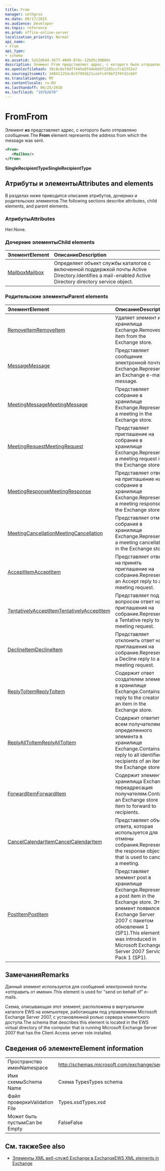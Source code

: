 ```yaml
---
title: From
manager: sethgros
ms.date: 09/17/2015
ms.audience: Developer
ms.topic: reference
ms.prod: office-online-server
localization_priority: Normal
api_name:
- From
api_type:
- schema
ms.assetid: 5a52d644-3677-4049-874c-12bd5c3080dc
description: Элемент From представляет адрес, с которого было отправлено сообщение.
ms.openlocfilehash: 39c8c8ef84ff445e8f44ebb9f2285ccfc42353a7
ms.sourcegitcommit: 34041125dc8c5f993b21cebfc4f8b72f0fd2cb6f
ms.translationtype: MT
ms.contentlocale: ru-RU
ms.lasthandoff: 06/25/2018
ms.locfileid: "19762670"
---
```

# <a name="from"></a><span data-ttu-id="3595b-103">From</span><span class="sxs-lookup"><span data-stu-id="3595b-103">From</span></span>

<span data-ttu-id="3595b-104">Элемент **из** представляет адрес, с которого было отправлено сообщение.</span><span class="sxs-lookup"><span data-stu-id="3595b-104">The **From** element represents the address from which the message was sent.</span></span> 
  
```xml
<From>
   <Mailbox/>
</From>
```

 <span data-ttu-id="3595b-105">**SingleRecipientType**</span><span class="sxs-lookup"><span data-stu-id="3595b-105">**SingleRecipientType**</span></span>
## <a name="attributes-and-elements"></a><span data-ttu-id="3595b-106">Атрибуты и элементы</span><span class="sxs-lookup"><span data-stu-id="3595b-106">Attributes and elements</span></span>

<span data-ttu-id="3595b-107">В разделах ниже приводится описание атрибутов, дочерних и родительских элементов.</span><span class="sxs-lookup"><span data-stu-id="3595b-107">The following sections describe attributes, child elements, and parent elements.</span></span>
  
### <a name="attributes"></a><span data-ttu-id="3595b-108">Атрибуты</span><span class="sxs-lookup"><span data-stu-id="3595b-108">Attributes</span></span>

<span data-ttu-id="3595b-109">Нет.</span><span class="sxs-lookup"><span data-stu-id="3595b-109">None.</span></span>
  
### <a name="child-elements"></a><span data-ttu-id="3595b-110">Дочерние элементы</span><span class="sxs-lookup"><span data-stu-id="3595b-110">Child elements</span></span>

|<span data-ttu-id="3595b-111">**Элемент**</span><span class="sxs-lookup"><span data-stu-id="3595b-111">**Element**</span></span>|<span data-ttu-id="3595b-112">**Описание**</span><span class="sxs-lookup"><span data-stu-id="3595b-112">**Description**</span></span>|
|:-----|:-----|
|[<span data-ttu-id="3595b-113">Mailbox</span><span class="sxs-lookup"><span data-stu-id="3595b-113">Mailbox</span></span>](mailbox.md) <br/> |<span data-ttu-id="3595b-114">Определяет объект службы каталогов с включенной поддержкой почты Active Directory.</span><span class="sxs-lookup"><span data-stu-id="3595b-114">Identifies a mail-enabled Active Directory directory service object.</span></span>  <br/> |
   
### <a name="parent-elements"></a><span data-ttu-id="3595b-115">Родительские элементы</span><span class="sxs-lookup"><span data-stu-id="3595b-115">Parent elements</span></span>

|<span data-ttu-id="3595b-116">**Элемент**</span><span class="sxs-lookup"><span data-stu-id="3595b-116">**Element**</span></span>|<span data-ttu-id="3595b-117">**Описание**</span><span class="sxs-lookup"><span data-stu-id="3595b-117">**Description**</span></span>|
|:-----|:-----|
|[<span data-ttu-id="3595b-118">RemoveItem</span><span class="sxs-lookup"><span data-stu-id="3595b-118">RemoveItem</span></span>](removeitem.md) <br/> |<span data-ttu-id="3595b-119">Удаляет элемент из хранилища Exchange.</span><span class="sxs-lookup"><span data-stu-id="3595b-119">Removes an item from the Exchange store.</span></span>  <br/> |
|[<span data-ttu-id="3595b-120">Message</span><span class="sxs-lookup"><span data-stu-id="3595b-120">Message</span></span>](message-ex15websvcsotherref.md) <br/> |<span data-ttu-id="3595b-121">Представляет сообщение электронной почты Exchange.</span><span class="sxs-lookup"><span data-stu-id="3595b-121">Represents an Exchange e-mail message.</span></span>  <br/> |
|[<span data-ttu-id="3595b-122">MeetingMessage</span><span class="sxs-lookup"><span data-stu-id="3595b-122">MeetingMessage</span></span>](meetingmessage.md) <br/> |<span data-ttu-id="3595b-123">Представляет собрание в хранилище Exchange.</span><span class="sxs-lookup"><span data-stu-id="3595b-123">Represents a meeting in the Exchange store.</span></span>  <br/> |
|[<span data-ttu-id="3595b-124">MeetingRequest</span><span class="sxs-lookup"><span data-stu-id="3595b-124">MeetingRequest</span></span>](meetingrequest.md) <br/> |<span data-ttu-id="3595b-125">Представляет приглашение на собрание в хранилище Exchange.</span><span class="sxs-lookup"><span data-stu-id="3595b-125">Represents a meeting request in the Exchange store.</span></span>  <br/> |
|[<span data-ttu-id="3595b-126">MeetingResponse</span><span class="sxs-lookup"><span data-stu-id="3595b-126">MeetingResponse</span></span>](meetingresponse.md) <br/> |<span data-ttu-id="3595b-127">Представляет ответ на приглашение на собрание в хранилище Exchange.</span><span class="sxs-lookup"><span data-stu-id="3595b-127">Represents a meeting response in the Exchange store.</span></span>  <br/> |
|[<span data-ttu-id="3595b-128">MeetingCancellation</span><span class="sxs-lookup"><span data-stu-id="3595b-128">MeetingCancellation</span></span>](meetingcancellation.md) <br/> |<span data-ttu-id="3595b-129">Представляет отмену собрания в хранилище Exchange.</span><span class="sxs-lookup"><span data-stu-id="3595b-129">Represents a meeting cancellation in the Exchange store.</span></span>  <br/> |
|[<span data-ttu-id="3595b-130">AcceptItem</span><span class="sxs-lookup"><span data-stu-id="3595b-130">AcceptItem</span></span>](acceptitem.md) <br/> |<span data-ttu-id="3595b-131">Представляет ответ на принять приглашение на собрание.</span><span class="sxs-lookup"><span data-stu-id="3595b-131">Represents an Accept reply to a meeting request.</span></span>  <br/> |
|[<span data-ttu-id="3595b-132">TentativelyAcceptItem</span><span class="sxs-lookup"><span data-stu-id="3595b-132">TentativelyAcceptItem</span></span>](tentativelyacceptitem.md) <br/> |<span data-ttu-id="3595b-133">Представляет под вопросом ответ на приглашения на собрание.</span><span class="sxs-lookup"><span data-stu-id="3595b-133">Represents a Tentative reply to a meeting request.</span></span>  <br/> |
|[<span data-ttu-id="3595b-134">DeclineItem</span><span class="sxs-lookup"><span data-stu-id="3595b-134">DeclineItem</span></span>](declineitem.md) <br/> |<span data-ttu-id="3595b-135">Представляет отклонить ответ на приглашения на собрание.</span><span class="sxs-lookup"><span data-stu-id="3595b-135">Represents a Decline reply to a meeting request.</span></span>  <br/> |
|[<span data-ttu-id="3595b-136">ReplyToItem</span><span class="sxs-lookup"><span data-stu-id="3595b-136">ReplyToItem</span></span>](replytoitem.md) <br/> |<span data-ttu-id="3595b-137">Содержит ответ создателем элемента в хранилище Exchange.</span><span class="sxs-lookup"><span data-stu-id="3595b-137">Contains a reply to the creator of an item in the Exchange store.</span></span>  <br/> |
|[<span data-ttu-id="3595b-138">ReplyAllToItem</span><span class="sxs-lookup"><span data-stu-id="3595b-138">ReplyAllToItem</span></span>](replyalltoitem.md) <br/> |<span data-ttu-id="3595b-139">Содержит ответить всем получателям определенного элемента в хранилище Exchange.</span><span class="sxs-lookup"><span data-stu-id="3595b-139">Contains a reply to all identified recipients of an item in the Exchange store.</span></span>  <br/> |
|[<span data-ttu-id="3595b-140">ForwardItem</span><span class="sxs-lookup"><span data-stu-id="3595b-140">ForwardItem</span></span>](forwarditem.md) <br/> |<span data-ttu-id="3595b-141">Содержит элемент хранилища Exchange переадресация получателям.</span><span class="sxs-lookup"><span data-stu-id="3595b-141">Contains an Exchange store item to forward to recipients.</span></span>  <br/> |
|[<span data-ttu-id="3595b-142">CancelCalendarItem</span><span class="sxs-lookup"><span data-stu-id="3595b-142">CancelCalendarItem</span></span>](cancelcalendaritem.md) <br/> |<span data-ttu-id="3595b-143">Представляет объект ответа, которая используется для отмены собрания.</span><span class="sxs-lookup"><span data-stu-id="3595b-143">Represents the response object that is used to cancel a meeting.</span></span>  <br/> |
|[<span data-ttu-id="3595b-144">PostItem</span><span class="sxs-lookup"><span data-stu-id="3595b-144">PostItem</span></span>](postitem.md) <br/> |<span data-ttu-id="3595b-145">Представляет элемент post в хранилище Exchange.</span><span class="sxs-lookup"><span data-stu-id="3595b-145">Represents a post item in the Exchange store.</span></span> <span data-ttu-id="3595b-146">Этот элемент появился в Exchange Server 2007 с пакетом обновления 1 (SP1).</span><span class="sxs-lookup"><span data-stu-id="3595b-146">This element was introduced in Microsoft Exchange Server 2007 Service Pack 1 (SP1).</span></span>  <br/> |
   
## <a name="remarks"></a><span data-ttu-id="3595b-147">Замечания</span><span class="sxs-lookup"><span data-stu-id="3595b-147">Remarks</span></span>

<span data-ttu-id="3595b-148">Данный элемент используется для сообщений электронной почты «отправить от имени».</span><span class="sxs-lookup"><span data-stu-id="3595b-148">This element is used for "send on behalf of" e-mails.</span></span>
  
<span data-ttu-id="3595b-149">Схема, описывающая этот элемент, расположена в виртуальном каталоге EWS на компьютере, работающем под управлением Microsoft Exchange Server 2007, с установленной ролью сервера клиентского доступа.</span><span class="sxs-lookup"><span data-stu-id="3595b-149">The schema that describes this element is located in the EWS virtual directory of the computer that is running Microsoft Exchange Server 2007 that has the Client Access server role installed.</span></span>
  
## <a name="element-information"></a><span data-ttu-id="3595b-150">Сведения об элементе</span><span class="sxs-lookup"><span data-stu-id="3595b-150">Element information</span></span>

|||
|:-----|:-----|
|<span data-ttu-id="3595b-151">Пространство имен</span><span class="sxs-lookup"><span data-stu-id="3595b-151">Namespace</span></span>  <br/> |http://schemas.microsoft.com/exchange/services/2006/types  <br/> |
|<span data-ttu-id="3595b-152">Имя схемы</span><span class="sxs-lookup"><span data-stu-id="3595b-152">Schema Name</span></span>  <br/> |<span data-ttu-id="3595b-153">Схема Types</span><span class="sxs-lookup"><span data-stu-id="3595b-153">Types schema</span></span>  <br/> |
|<span data-ttu-id="3595b-154">Файл проверки</span><span class="sxs-lookup"><span data-stu-id="3595b-154">Validation File</span></span>  <br/> |<span data-ttu-id="3595b-155">Types.xsd</span><span class="sxs-lookup"><span data-stu-id="3595b-155">Types.xsd</span></span>  <br/> |
|<span data-ttu-id="3595b-156">Может быть пустым</span><span class="sxs-lookup"><span data-stu-id="3595b-156">Can be Empty</span></span>  <br/> |<span data-ttu-id="3595b-157">False</span><span class="sxs-lookup"><span data-stu-id="3595b-157">False</span></span>  <br/> |
   
## <a name="see-also"></a><span data-ttu-id="3595b-158">См. также</span><span class="sxs-lookup"><span data-stu-id="3595b-158">See also</span></span>



- [<span data-ttu-id="3595b-159">Элементы XML веб-служб Exchange в Exchange</span><span class="sxs-lookup"><span data-stu-id="3595b-159">EWS XML elements in Exchange</span></span>](ews-xml-elements-in-exchange.md)

